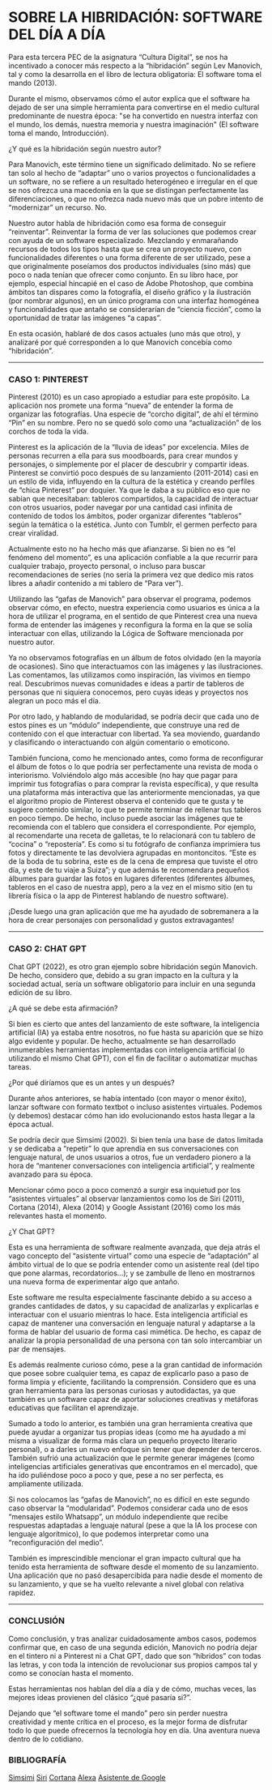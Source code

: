 # SOBRE LA HIBRIDACIÓN: SOFTWARE DEL DÍA A DÍA

Para esta tercera PEC de la asignatura “Cultura Digital”, se nos ha incentivado a conocer más respecto a la “hibridación” según Lev Manovich, tal y como la desarrolla en el libro de lectura obligatoria: El software toma el mando (2013).

Durante el mismo, observamos cómo el autor explica que el software ha dejado de ser una simple herramienta para convertirse en el medio cultural predominante de nuestra época: "se ha convertido en nuestra interfaz con el mundo, los demás, nuestra memoria y nuestra imaginación" (El software toma el mando, Introducción).

¿Y qué es la hibridación según nuestro autor? 

Para Manovich, este término tiene un significado delimitado. No se refiere tan solo al hecho de “adaptar” uno o varios proyectos o funcionalidades a un software, no se refiere a un resultado heterogéneo e irregular en el que se nos ofrezca una macedonia en la que se distingan perfectamente las diferenciaciones, o que no ofrezca nada nuevo más que un pobre intento de “modernizar” un recurso. No.

Nuestro autor habla de hibridación como esa forma de conseguir “reinventar”. Reinventar la forma de ver las soluciones que podemos crear con ayuda de un software especializado. Mezclando y enmarañando recursos de todos los tipos hasta que se crea un proyecto nuevo, con funcionalidades diferentes o una forma diferente de ser utilizado, pese a que originalmente poseíamos dos productos individuales (sino más) que poco o nada tenían que ofrecer como conjunto. En su libro hace, por ejemplo, especial hincapié en el caso de Adobe Photoshop, que combina ámbitos tan dispares como la fotografía, el diseño gráfico y la ilustración (por nombrar algunos), en un único programa con una interfaz homogénea y funcionalidades que antaño se considerarían de “ciencia ficción”, como la oportunidad de tratar las imágenes “a capas”.

En esta ocasión, hablaré de dos casos actuales (uno más que otro), y analizaré por qué corresponden a lo que Manovich concebía como “hibridación”.


------------

### CASO 1:  PINTEREST
Pinterest (2010) es un caso apropiado a estudiar para este propósito. La aplicación nos promete una forma “nueva” de entender la forma de organizar las fotografías. Una especie de “corcho digital”, de ahí el término “Pin” en su nombre. Pero no se quedó solo como una “actualización” de los corchos de toda la vida. 

Pinterest es la aplicación de la “lluvia de ideas” por excelencia. Miles de personas recurren a ella para sus moodboards, para crear mundos y personajes, o simplemente por el placer de descubrir y compartir ideas.
Pinterest se convirtió poco después de su lanzamiento (2011-2014) casi en un estilo de vida, influyendo en la cultura de la estética y creando perfiles de “chica Pinterest” por doquier. Ya que le daba a su público eso que no sabían que necesitaban: tableros compartidos, la capacidad de interactuar con otros usuarios, poder navegar por una cantidad casi infinita de contenido de todos los ámbitos, poder organizar diferentes “tableros” según la temática o la estética. Junto con Tumblr, el germen perfecto para crear viralidad.

Actualmente esto no ha hecho más que afianzarse. Si bien no es “el fenómeno del momento”, es una aplicación confiable a la que recurrir para cualquier trabajo, proyecto personal, o incluso para buscar recomendaciones de series (no sería la primera vez que dedico mis ratos libres a añadir contenido a mi tablero de “Para ver”).

Utilizando las “gafas de Manovich” para observar el programa, podemos observar cómo, en efecto, nuestra experiencia como usuarios es única a la hora de utilizar el programa, en el sentido de que Pinterest crea una nueva forma de entender las imágenes y reconfigura la forma en la que se solía interactuar con ellas, utilizando la Lógica de Software mencionada por nuestro autor.

Ya no observamos fotografías en un álbum de fotos olvidado (en la mayoría de ocasiones). Sino que interactuamos con las imágenes y las ilustraciones. Las comentamos, las utilizamos como inspiración, las vivimos en tiempo real. Descubrimos nuevas comunidades e ideas a partir de tableros de personas que ni siquiera conocemos, pero cuyas ideas y proyectos nos alegran un poco más el día.

Por otro lado, y hablando de modularidad, se podría decir que cada uno de estos pines es un “módulo” independiente, que construye una red de contenido con el que interactuar con libertad. Ya sea moviendo, guardando y clasificando o interactuando con algún comentario o emoticono.

También funciona, como he mencionado antes, como forma de reconfigurar el álbum de fotos o lo que podría ser perfectamente una revista de moda o interiorismo. Volviéndolo algo más accesible (no hay que pagar para imprimir tus fotografías o para comprar la revista específica), y que resulta una plataforma más interactiva que las anteriormente mencionadas, ya que el algoritmo propio de Pinterest observa el contenido que te gusta y te sugiere contenido similar, lo que te permite terminar de rellenar tus tableros en poco tiempo. De hecho, incluso puede asociar las imágenes que te recomienda con el tablero que considera el correspondiente. Por ejemplo, al recomendarte una receta de galletas, te lo relacionará con tu tablero de “cocina” o “repostería”. Es como si tu fotógrafo de confianza imprimiera tus fotos y directamente te las devolviera agrupadas en montoncitos. “Este es de la boda de tu sobrina, este es de la cena de empresa que tuviste el otro día, y este de tu viaje a Suiza”; y que además te recomendara pequeños álbumes para guardar las fotos en lugares diferentes (diferentes álbumes, tableros en el caso de nuestra app), pero a la vez en el mismo sitio (en tu librería física o la app de Pinterest hablando de nuestro software).

¡Desde luego una gran aplicación que me ha ayudado de sobremanera a la hora de crear personajes con personalidad y gustos extravagantes!

------------




### CASO 2: CHAT GPT
Chat GPT (2022), es otro gran ejemplo sobre hibridación según Manovich. De hecho, considero que, debido a su gran impacto en la cultura y la sociedad actual, sería un software obligatorio para incluir en una segunda edición de su libro.

¿A qué se debe esta afirmación?

Si bien es cierto que antes del lanzamiento de este software, la inteligencia artificial (IA) ya estaba entre nosotros, no fue hasta su aparición que se hizo algo evidente y popular. De hecho, actualmente se han desarrollado innumerables herramientas implementadas con inteligencia artificial (o utilizando el mismo Chat GPT), con el fin de facilitar o automatizar muchas tareas.

¿Por qué diríamos que es un antes y un después? 

Durante años anteriores, se había intentado (con mayor o menor éxito), lanzar software con formato textbot o incluso asistentes virtuales. Podemos (y debemos) destacar cómo han ido evolucionando estos hasta llegar a la época actual. 

Se podría decir que Simsimi (2002). Si bien tenía una base de datos limitada y se dedicaba a “repetir” lo que aprendía en sus conversaciones con lenguaje natural, de unos usuarios a otros, fue un verdadero pionero a la hora de “mantener conversaciones con inteligencia artificial”, y realmente avanzado para su época.

Mencionar cómo poco a poco comenzó a surgir esa inquietud por los “asistentes virtuales” al observar lanzamientos como los de Siri (2011), Cortana (2014), Alexa (2014) y Google Assistant (2016) como los más relevantes hasta el momento.

¿Y Chat GPT?

Esta es una herramienta de software realmente avanzada, que deja atrás el vago concepto del “asistente virtual” como una especie de “adaptación” al ámbito virtual de lo que se podría entender como un asistente real (del tipo que pone alarmas, recordatorios…); y se zambulle de lleno en mostrarnos una nueva forma de experimentar algo que antaño. 

Este software me resulta especialmente fascinante debido a su acceso a grandes cantidades de datos, y su capacidad de analizarlas y explicarlas e interactuar con el usuario mientras lo hace. Esta inteligencia artificial es capaz de mantener una conversación en lenguaje natural y adaptarse a la forma de hablar del usuario de forma casi mimética. De hecho, es capaz de analizar la propia personalidad de una persona con tan solo intercambiar un par de mensajes.

Es además realmente curioso cómo, pese a la gran cantidad de información que posee sobre cualquier tema, es capaz de explicarlo paso a paso de forma limpia y eficiente, facilitando la comprensión. Considero que es una gran herramienta para las personas curiosas y autodidactas, ya que también es un software capaz de aportar soluciones creativas y metáforas educativas que facilitan el aprendizaje.

Sumado a todo lo anterior, es también una gran herramienta creativa que puede ayudar a organizar tus propias ideas (como me ha ayudado a mí misma a visualizar de forma más clara un pequeño proyecto literario personal), o a darles un nuevo enfoque sin tener que depender de terceros. También sufrió una actualización que le permite generar imágenes (como inteligencias artificiales generativas que encontramos en el mercado), que ha ido puliéndose poco a poco y que, pese a no ser perfecta, es ampliamente utilizada.

Si nos colocamos las “gafas de Manovich”, no es difícil en este segundo caso observar la “modularidad”. Podemos considerar cada uno de esos “mensajes estilo Whatsapp”, un módulo independiente que recibe respuestas adaptadas a lenguaje natural (pese a que la IA los procese con lenguaje algorítmico), lo que podemos interpretar como una “reconfiguración del medio”.

También es imprescindible mencionar el gran impacto cultural que ha tenido esta herramienta de software desde el momento de su lanzamiento. Una aplicación que no pasó desapercibida para nadie desde el momento de su lanzamiento, y que se ha vuelto relevante a nivel global con relativa rapidez.


------------
### CONCLUSIÓN

Como conclusión, y tras analizar cuidadosamente ambos casos, podemos confirmar que, en caso de una segunda edición, Manovich no podría dejar en el tintero ni a Pinterest ni a Chat GPT, dado que son “híbridos” con todas las letras, y con toda la intención de revolucionar sus propios campos tal y como se conocían hasta el momento.

Estas herramientas nos hablan del día a día y de cómo, muchas veces, las mejores ideas provienen del clásico “¿qué pasaría si?”. 

Dejando que “el software tome el mando” pero sin perder nuestra creatividad y mente crítica en el proceso, es la mejor forma de disfrutar todo lo que puede ofrecernos la tecnología hoy en día. Una aventura nueva dentro de lo cotidiano.

### BIBLIOGRAFÍA
[Simsimi](https://thenextweb.com/news/simsimi-swearing-machine  "Simsimi")
[Siri](https://www.apple.com/es/siri/  "Siri")
[Cortana](https://es.wikipedia.org/wiki/Microsoft_Cortana  "Cortana")
[Alexa](https://developer.amazon.com/es-ES/alexa  "Alexa")
[Asistente de Google](https://assistant.google.com/intl/es_es/  "Asistente de Google")
